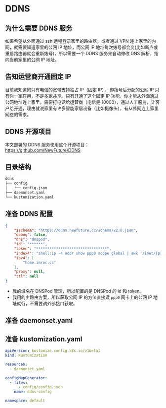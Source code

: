 # DDNS

## 为什么需要 DDNS 服务

如果希望从外面通过 ssh 远程登录家里的路由器，或者通过 VPN 连上家里的内网，就需要知道家里的公网 IP 地址，而公网 IP 地址每次拨号都会变(比如断点或重启路由器就会重新拨号)，所以需要一个 DDNS 服务来自动修改 DNS 解析，指向当前家里的公网 IP 地址。

## 告知运营商开通固定 IP

目前我知道的只有电信的宽带支持独占 IP（固定 IP）， 即拨号后分配的公网 IP 只有你一家在用，不是多家共享。只有开通了这个固定 IP 功能，你才能从外面通过公网地址连上家里，需要打电话给运营商（电信是 10000），通过人工服务，让客户给开通，理由就说家里有许多智能家居设备（比如摄像头），有从外网连上家里网络的需求。

## DDNS 开源项目

本文部署的 DDNS 服务使用这个开源项目：https://github.com/NewFuture/DDNS

## 目录结构

```txt
ddns
├── config
│   └── config.json
├── daemonset.yaml
└── kustomization.yaml
```

## 准备 DDNS 配置

```json showLineNumbers title="config/config.json"
{
    "$schema": "https://ddns.newfuture.cc/schema/v2.8.json",
    "debug": false,
    "dns": "dnspod",
    "id": "******",
    "token": "********************************",
    "index4": "shell:ip -4 addr show ppp0 scope global | awk '/inet/{print $2}' | awk -F '/' '{print $1}'",
    "ipv4": [
        "home.imroc.cc"
    ],
    "proxy": null,
    "ttl": null
}
```

* 我的域名在 DNSPod 管理，所以配置的是 DNSPod 的 id 和 token。
* 我用的主路由方案，所以获取公网 IP 的方法直接读 `ppp0` 网卡上的公网 IP 地址就行，不需要调外部接口获取。

## 准备 daemonset.yaml

<FileBlock showLineNumbers title="daemonset.yaml" file="home-network/ddns.yaml" />

## 准备 kustomization.yaml

```yaml
apiVersion: kustomize.config.k8s.io/v1beta1
kind: Kustomization

resources:
  - daemonset.yaml

configMapGenerator:
  - files:
      - config/config.json
    name: ddns-config

namespace: default
```
